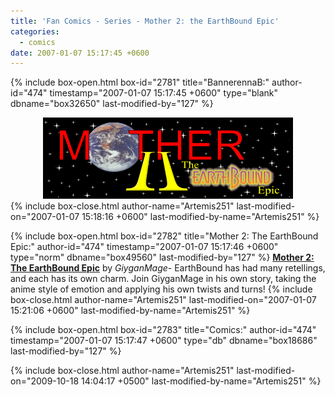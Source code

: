 ```yaml
---
title: 'Fan Comics - Series - Mother 2: the EarthBound Epic'
categories:
  - comics
date: 2007-01-07 15:17:45 +0600
---
```

{% include box-open.html box-id="2781" title="BannerennaB:" author-id="474" timestamp="2007-01-07 15:17:45 +0600" type="blank" dbname="box32650" last-modified-by="127" %}
<center>
<img src="/comics/series/M2EBEpic/M2EBEpicbanner.png" />
</center>
{% include box-close.html author-name="Artemis251" last-modified-on="2007-01-07 15:18:16 +0600" last-modified-by-name="Artemis251" %}

{% include box-open.html box-id="2782" title="Mother 2: The EarthBound Epic:" author-id="474" timestamp="2007-01-07 15:17:46 +0600" type="norm" dbname="box49560" last-modified-by="127" %}
<b><u>Mother 2: The EarthBound Epic</u></b> by <i>GiyganMage</i>-  EarthBound has had many retellings, and each has its own charm.  Join GiyganMage in his own story, taking the anime style of emotion and applying his own twists and turns!
{% include box-close.html author-name="Artemis251" last-modified-on="2007-01-07 15:21:06 +0600" last-modified-by-name="Artemis251" %}

{% include box-open.html box-id="2783" title="Comics:" author-id="474" timestamp="2007-01-07 15:17:47 +0600" type="db" dbname="box18686" last-modified-by="127" %}
<center><navigator search="`Content` LIKE 'M2EBEpic%'" display="no" quantity="50" section="description" /><displaytor mode="list" /></center>
{% include box-close.html author-name="Artemis251" last-modified-on="2009-10-18 14:04:17 +0500" last-modified-by-name="Artemis251" %}
